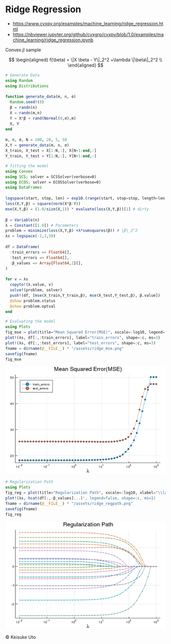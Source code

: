 # Ridge Regression
* https://www.cvxpy.org/examples/machine_learning/ridge_regression.html
* https://nbviewer.jupyter.org/github/cvxgrp/cvxpy/blob/1.0/examples/machine_learning/ridge_regression.ipynb

Convex.jl sample

$$
\begin{aligned}
f(\beta) = \|X \beta - Y\|_2^2 +\lambda \|\beta\|_2^2 \\
\end{aligned}
$$


```julia
# Generate Data
using Random
using Distributions

function generate_data(m, n, σ)
  Random.seed!(0)
  β = randn(n)
  X = randn(m,n)
  Y = X*β + rand(Normal(0,σ),m)
  X, Y
end

m, n, σ, N = 100, 20, 5, 50
X,Y = generate_data(m, n, σ)
X_train, X_test = X[1:N,:], X[N+1:end,:]
Y_train, Y_test = Y[1:N,:], Y[N+1:end,:]
```

```julia
# fitting the model
using Convex
using SCS; solver = SCSSolver(verbose=0)
using ECOS; solver = ECOSSolver(verbose=0)
using DataFrames

logspace(start, stop, len) = exp10.(range(start, stop=stop, length=len))
loss(X,Y,β) = square(norm(X*β-Y))
mse(X,Y,β) = (1.0/size(X,1)) * evaluate(loss(X,Y,β))[1] # dirty

β = Variable(n)
λ = Constant([1.0]) # Parameters
problem = minimize(loss(X,Y,β) +λ*sumsquares(β)) # |β|_2^2
λs = logspace(-2,3,50)

df = DataFrame(
  :train_errors => Float64[],
  :test_errors => Float64[],
  :β_values => Array{Float64,2}[],
)

for v = λs
  copyto!(λ.value, v)
  solve!(problem, solver)
  push!(df, [mse(X_train,Y_train,β), mse(X_test,Y_test,β), β.value])
  @show problem.status
  @show problem.optval
end
```
```julia
# Evaluating the model
using Plots
fig_mse = plot(title="Mean Squared Error(MSE)", xscale=:log10, legend=:topleft, xlabel="\\lambda")
plot!(λs, df[:,:train_errors], label="train_errors", shape=:c, ms=3)
plot!(λs, df[:,:test_errors], label="test_errors", shape=:c, ms=3)
fname = dirname(@__FILE__) * "/assets/ridge_mse.png"
savefig(fname)
fig_mse
```

![](assets/ridge_mse.png)
<!-- ![](assets/markdown-img-paste-20190301215434506.png) -->

```julia
# Regularization Path
using Plots
fig_reg = plot(title="Regularization Path", xscale=:log10, xlabel="\\lambda")
plot!(λs, hcat(df[:,:β_values]...)', legend=false, shape=:c, ms=1)
fname = dirname(@__FILE__) * "/assets/ridge_regpath.png"
savefig(fname)
fig_reg
```

![](assets/ridge_regpath.png)
<!-- ![](assets/markdown-img-paste-20190301215504457.png) -->

&copy; Keisuke Uto
